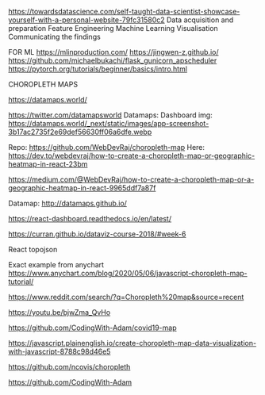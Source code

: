 https://towardsdatascience.com/self-taught-data-scientist-showcase-yourself-with-a-personal-website-79fc31580c2
Data acquisition and preparation
Feature Engineering
Machine Learning
Visualisation
Communicating the findings



FOR ML
https://mlinproduction.com/
https://jingwen-z.github.io/
https://github.com/michaelbukachi/flask_gunicorn_apscheduler
https://pytorch.org/tutorials/beginner/basics/intro.html



CHOROPLETH MAPS

https://datamaps.world/

https://twitter.com/datamapsworld
Datamaps: 
Dashboard img: https://datamaps.world/_next/static/images/app-screenshot-3b17ac2735f2e69def56630ff06a6dfe.webp

Repo: https://github.com/WebDevRaj/choropleth-map
Here: https://dev.to/webdevraj/how-to-create-a-choropleth-map-or-geographic-heatmap-in-react-23bm

https://medium.com/@WebDevRaj/how-to-create-a-choropleth-map-or-a-geographic-heatmap-in-react-9965ddf7a87f

Datamap: http://datamaps.github.io/

https://react-dashboard.readthedocs.io/en/latest/

https://curran.github.io/dataviz-course-2018/#week-6




React topojson

Exact example from anychart
https://www.anychart.com/blog/2020/05/06/javascript-choropleth-map-tutorial/



https://www.reddit.com/search/?q=Choropleth%20map&source=recent

https://youtu.be/bjwZma_QvHo

https://github.com/CodingWith-Adam/covid19-map

https://javascript.plainenglish.io/create-choropleth-map-data-visualization-with-javascript-8788c98d46e5

https://github.com/ncovis/choropleth

https://github.com/CodingWith-Adam
